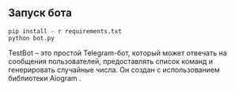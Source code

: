## Запуск бота
```
pip install - r requirements.txt
python bot.py
```
TestBot – это простой Telegram-бот, который может отвечать на сообщения пользователей, предоставлять список команд и генерировать случайные числа. Он создан с использованием библиотеки Aiogram .

